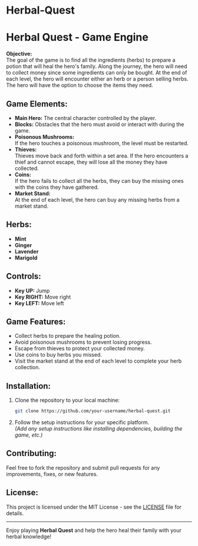# Herbal-Quest
# Herbal Quest - Game Engine

**Objective:**  
The goal of the game is to find all the ingredients (herbs) to prepare a potion that will heal the hero's family. Along the journey, the hero will need to collect money since some ingredients can only be bought. At the end of each level, the hero will encounter either an herb or a person selling herbs. The hero will have the option to choose the items they need.

## Game Elements:

- **Main Hero:** The central character controlled by the player.
- **Blocks:** Obstacles that the hero must avoid or interact with during the game.
- **Poisonous Mushrooms:**  
  If the hero touches a poisonous mushroom, the level must be restarted.
- **Thieves:**  
  Thieves move back and forth within a set area. If the hero encounters a thief and cannot escape, they will lose all the money they have collected.
- **Coins:**  
  If the hero fails to collect all the herbs, they can buy the missing ones with the coins they have gathered.
- **Market Stand:**  
  At the end of each level, the hero can buy any missing herbs from a market stand.

## Herbs:

- **Mint**
- **Ginger**
- **Lavender**
- **Marigold**

## Controls:

- **Key UP:** Jump
- **Key RIGHT:** Move right
- **Key LEFT:** Move left

## Game Features:

- Collect herbs to prepare the healing potion.
- Avoid poisonous mushrooms to prevent losing progress.
- Escape from thieves to protect your collected money.
- Use coins to buy herbs you missed.
- Visit the market stand at the end of each level to complete your herb collection.

## Installation:

1. Clone the repository to your local machine:
    ```bash
    git clone https://github.com/your-username/herbal-quest.git
    ```

2. Follow the setup instructions for your specific platform.  
   *(Add any setup instructions like installing dependencies, building the game, etc.)*

## Contributing:

Feel free to fork the repository and submit pull requests for any improvements, fixes, or new features.

## License:

This project is licensed under the MIT License - see the [LICENSE](LICENSE) file for details.

---

Enjoy playing **Herbal Quest** and help the hero heal their family with your herbal knowledge!
